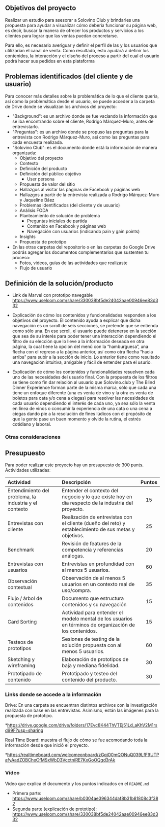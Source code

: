 ## Objetivos del proyecto

Realizar un estudio para asesorar a Solovino Club y brindarles una propuesta para ayudar a visualizar cómo debería funcionar su página web, es decir, buscar la manera de ofrecer los productos y servicios a los clientes para lograr que las ventas puedan concretarse.

Para ello, es necesario averiguar y definir el perfil de las y los usuarios que utilizarían el canal de venta. Como resultado, esto ayudará a definir los contenidos, la interacción y el diseño del proceso a partir del cual el usuario podrá hacer sus pedidos en esta plataforma

## Problemas identificados (del cliente y de usuario)

Para conocer más detalles sobre la problemática de lo que el cliente quería, así como la problemática desde el usuario, se puede acceder a la carpeta de Drive donde se visualizan los archivos del proyecto:

* "Background": es un archivo donde se fue vaciando la información que se iba encontrando sobre el cliente, Rodrigo Márquez-Muro, antes de entrevistarlo.
* "Preguntas": es un archivo donde se propuso las preguntas para la entrevista con Rodrigo Márquez-Muro, así como las preguntas para cada encuesta realizada.
* "Solovino Club": es el documento donde está la información de manera organizada:
    * Objetivo del proyecto
    * Contexto
    * Definición del producto
    * Definición del público objetivo
        * User persona
    * Propuesta de valor del sitio
    * Hallazgos al visitar las páginas de Facebook y páginas web
    * Hallazgos a partir de la entrevista realizada a Rodrigo Márquez-Muro y Jaqueline Báez
    * Problemas identificados (del cliente y de usuario)
    * Análisis FODA
    * Planteamiento de solución de problema
        * Preguntas iniciales de partida
        * Contenido en Facebook y páginas web
        * Navegación con usuarios (indicando pain y gain points)
    * Insights
    * Propuesta de prototipo
* En las otras carpetas del repositorio o en las carpetas de Google Drive podrás
agregar los documentos complementarios que sustenten tu proceso:
    * Fotos, videos, guías de las actividades que realizaste
    * Flujo de usuario

## Definición de la solución/producto

* Link de Marvel con prototipo navegable
https://www.useloom.com/share/330038bf5de24042aae00946ee83d332

* Explicación de cómo los contenidos y funcionalidades responden a los objetivos
  del proyecto. 
El contenido ayuda a explicar que dicha navegación es un scroll de seis secciones, se pretende que se entienda como sólo una. En ese scroll, el usuario puede detenerse en la sección que sea de su interés para poder tener una interacción dependiendo el filtro de su elección que lo lleve a la información deseada en otra página, la cual tiene la opción del menú con la “hamburguesa”, una flecha con el regreso a la página anterior, así como otra flecha “hacia arriba” para subir a la sección de inicio.
 Lo anterior tiene como resultado una navegación intuitiva, amigable y fácil de entender para el usurio.

* Explicación de cómo los contenidos y funcionalidades resuelven cada uno de las
  necesidades del usuario final.
Con la propuesta de los filtros se tiene como fin dar relación al usuario que Solovino.club y The Blind Dinner Experience forman parte de la misma marca, sólo que cada una tiene un enfoque diferente (una es venta de vino y la otra es venta de boletos para cata y/o cena a ciegas) para resolver las necesidades de cada usuario dependiendo el interés de cada uno, ya sea sólo la venta en línea de vinos o consumir la experiencia de una cata o una cena a ciegas dando pie a la resolución de fines lúdicos con el propósito de que la gente pase un buen momento y olvide la rutina, el estrés cotidiano y laboral. 


### Otras consideraciones
## Presupuesto
Para poder realizar este proyecto hay un presupuesto de 300 punts. 
Actividades utilizadas: 

|Actividad|Descripción|Puntos|
|:----|:---|:---:|
|Entendimiento del problema, la industria y el contexto| Entender el contexto del negocio y lo que existe hoy en día respecto de la industria del proyecto. | 15 |
|Entrevistas con cliente|Realización de entrevistas con el cliente (dueño del reto) y establecimiento de sus metas y objetivos.|25|
|Benchmark| Revisión de features de la competencia y referencias análogas. | 20 |
|Entrevistas con usuarios| Entrevistas en profundidad con al menos 5 usuarios. | 60 |
|Observación contextual| Observación de al menos 5 usuarios en un contexto real de uso/compra. | 35 |
|Flujo / árbol de contenidos|Documento que estructura contenidos y su navegación|15|
|Card Sorting| Actividad para entender el modelo mental de los usuarios en términos de organización de los contenidos. | 15 |
|Testeos de prototipos| Sesiones de testing de la solución propuesta con al menos 5 usuarios. | 60 |
|Sketching y wireframing| Elaboración de prototipos de baja y mediana fidelidad. | 30 |
|Prototipado de contenido| Prototipado y testeo del contenido del producto. | 30 |


### Links donde se accede a la información
Drive: En una carpeta se encuentran distintos archivos con la investigación realizada con base en las entrevistas. Asimismo, están las imágenes para la propuesta de prototipo.

*https://drive.google.com/drive/folders/17Evc8K44ThVTEj51Ld_aKhV2M1rsd99F?usp=sharing

Real Time Board: muestra el flujo de cómo se fue acomodando toda la información desde que inició el proyecto.

*https://realtimeboard.com/welcomeonboard/zGqjO0mQONuQ039LfF9UTPafyAadZOBCheCfMSxWbD3VcctniRE7KxGoOQgd3rAk


### Vídeo
Vídeo que explica el documento y los puntos indicados en
  el `README.md` 
* Primera parte: https://www.useloom.com/share/b0304ae396344daf8b31b81808c3f382
* Segunda parte (explicación de prototipo): https://www.useloom.com/share/330038bf5de24042aae00946ee83d332